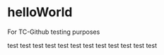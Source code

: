 # helloWorld
For TC-Github testing purposes

test
test
test
test
test
test
test
test
test
test
test
test
